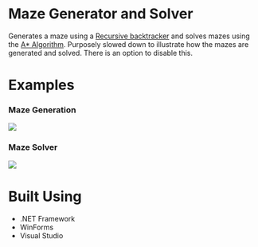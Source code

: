 # Maze Generator and Solver

Generates a maze using a [Recursive backtracker](https://en.wikipedia.org/wiki/Maze_generation_algorithm)
and solves mazes using the [A* Algorithm](https://en.wikipedia.org/wiki/A*_search_algorithm). Purposely slowed down to illustrate how the mazes are generated and solved. There is an option to disable this.

# Examples

### Maze Generation
![](https://i.imgur.com/omiXLMa.gif)

### Maze Solver
![](https://i.imgur.com/PFmYf6s.gif)

# Built Using
* .NET Framework
* WinForms
* Visual Studio
